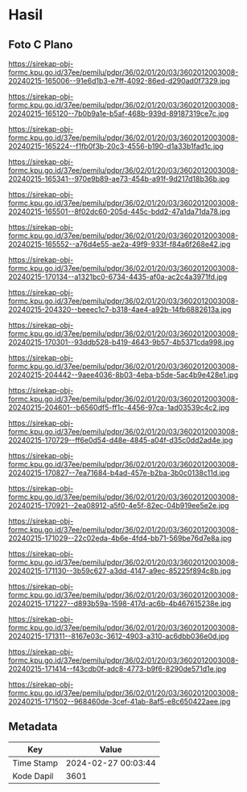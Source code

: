 # Hasil

## Foto C Plano

https://sirekap-obj-formc.kpu.go.id/37ee/pemilu/pdpr/36/02/01/20/03/3602012003008-20240215-165006--91e6d1b3-e7ff-4092-86ed-d290ad0f7329.jpg

https://sirekap-obj-formc.kpu.go.id/37ee/pemilu/pdpr/36/02/01/20/03/3602012003008-20240215-165120--7b0b9a1e-b5af-468b-939d-89187319ce7c.jpg

https://sirekap-obj-formc.kpu.go.id/37ee/pemilu/pdpr/36/02/01/20/03/3602012003008-20240215-165224--f1fb0f3b-20c3-4556-b190-d1a33b1fad1c.jpg

https://sirekap-obj-formc.kpu.go.id/37ee/pemilu/pdpr/36/02/01/20/03/3602012003008-20240215-165341--970e9b89-ae73-454b-a91f-9d217d18b36b.jpg

https://sirekap-obj-formc.kpu.go.id/37ee/pemilu/pdpr/36/02/01/20/03/3602012003008-20240215-165501--8f02dc60-205d-445c-bdd2-47a1da71da78.jpg

https://sirekap-obj-formc.kpu.go.id/37ee/pemilu/pdpr/36/02/01/20/03/3602012003008-20240215-165552--a76d4e55-ae2a-49f9-933f-f84a6f268e42.jpg

https://sirekap-obj-formc.kpu.go.id/37ee/pemilu/pdpr/36/02/01/20/03/3602012003008-20240215-170134--a1321bc0-6734-4435-af0a-ac2c4a3971fd.jpg

https://sirekap-obj-formc.kpu.go.id/37ee/pemilu/pdpr/36/02/01/20/03/3602012003008-20240215-204320--beeec1c7-b318-4ae4-a92b-14fb6882613a.jpg

https://sirekap-obj-formc.kpu.go.id/37ee/pemilu/pdpr/36/02/01/20/03/3602012003008-20240215-170301--93ddb528-b419-4643-9b57-4b5371cda998.jpg

https://sirekap-obj-formc.kpu.go.id/37ee/pemilu/pdpr/36/02/01/20/03/3602012003008-20240215-204442--9aee4036-8b03-4eba-b5de-5ac4b9e428e1.jpg

https://sirekap-obj-formc.kpu.go.id/37ee/pemilu/pdpr/36/02/01/20/03/3602012003008-20240215-204601--b6560df5-ff1c-4456-97ca-1ad03539c4c2.jpg

https://sirekap-obj-formc.kpu.go.id/37ee/pemilu/pdpr/36/02/01/20/03/3602012003008-20240215-170729--ff6e0d54-d48e-4845-a04f-d35c0dd2ad4e.jpg

https://sirekap-obj-formc.kpu.go.id/37ee/pemilu/pdpr/36/02/01/20/03/3602012003008-20240215-170827--7ea71684-b4ad-457e-b2ba-3b0c0138c11d.jpg

https://sirekap-obj-formc.kpu.go.id/37ee/pemilu/pdpr/36/02/01/20/03/3602012003008-20240215-170921--2ea08912-a5f0-4e5f-82ec-04b919ee5e2e.jpg

https://sirekap-obj-formc.kpu.go.id/37ee/pemilu/pdpr/36/02/01/20/03/3602012003008-20240215-171029--22c02eda-4b6e-4fd4-bb71-569be76d7e8a.jpg

https://sirekap-obj-formc.kpu.go.id/37ee/pemilu/pdpr/36/02/01/20/03/3602012003008-20240215-171130--3b59c627-a3dd-4147-a9ec-85225f894c8b.jpg

https://sirekap-obj-formc.kpu.go.id/37ee/pemilu/pdpr/36/02/01/20/03/3602012003008-20240215-171227--d893b59a-1598-417d-ac6b-4b467615238e.jpg

https://sirekap-obj-formc.kpu.go.id/37ee/pemilu/pdpr/36/02/01/20/03/3602012003008-20240215-171311--8167e03c-3612-4903-a310-ac6dbb036e0d.jpg

https://sirekap-obj-formc.kpu.go.id/37ee/pemilu/pdpr/36/02/01/20/03/3602012003008-20240215-171414--f43cdb0f-adc8-4773-b9f6-8290de571d1e.jpg

https://sirekap-obj-formc.kpu.go.id/37ee/pemilu/pdpr/36/02/01/20/03/3602012003008-20240215-171502--968460de-3cef-41ab-8af5-e8c650422aee.jpg


## Metadata

| Key        | Value               |
| ---------- | ------------------- |
| Time Stamp | 2024-02-27 00:03:44 |
| Kode Dapil | 3601                |



